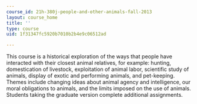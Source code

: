 ```yaml
---
course_id: 21h-380j-people-and-other-animals-fall-2013
layout: course_home
title: ''
type: course
uid: 1f31347fc5920b7010b2b4e9c06512ad

---
```

This course is a historical exploration of the ways that people have interacted with their closest animal relatives, for example: hunting, domestication of livestock, exploitation of animal labor, scientific study of animals, display of exotic and performing animals, and pet-keeping. Themes include changing ideas about animal agency and intelligence, our moral obligations to animals, and the limits imposed on the use of animals. Students taking the graduate version complete additional assignments.

